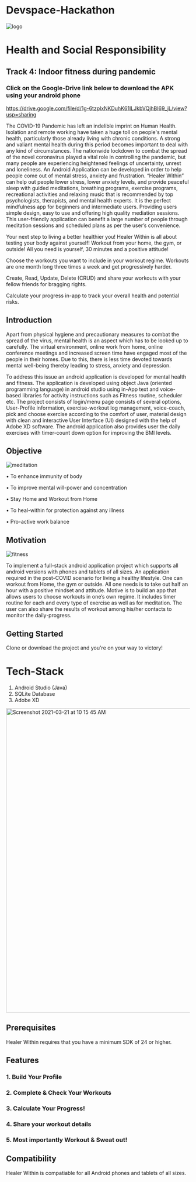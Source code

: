 # Devspace-Hackathon

![logo](https://user-images.githubusercontent.com/54894091/111880325-dda96080-89d0-11eb-96b6-ab3ba9ccfa0d.jpg)

# Health and Social Responsibility

## Track 4: Indoor fitness during pandemic

### Click on the Google-Drive link below to download the APK using your android phone

https://drive.google.com/file/d/1g-6tzplxNKDuhK61lLJkbVQjhBI69_jL/view?usp=sharing


The COVID-19 Pandemic has left an indelible imprint on Human
Health. Isolation and remote working have taken a huge toll on people's
mental health, particularly those already living with chronic conditions.
A strong and valiant mental health during this period becomes
important to deal with any kind of circumstances. The nationwide
lockdown to combat the spread of the novel coronavirus played a vital
role in controlling the pandemic, but many people are experiencing
heightened feelings of uncertainty, unrest and loneliness. An Android
Application can be developed in order to help people come out of mental
stress, anxiety and frustration. “Healer Within” can help out people
lower stress, lower anxiety levels, and provide peaceful sleep with
guided meditations, breathing programs, exercise programs,
recreational activities and relaxing music that is recommended by top
psychologists, therapists, and mental health experts. It is the perfect
mindfulness app for beginners and intermediate users. Providing users
simple design, easy to use and offering high quality mediation sessions.
This user-friendly application can benefit a large number of people
through meditation sessions and scheduled plans as per the user’s
convenience.

Your next step to living a better healthier you!
Healer Within is all about testing your body against yourself! Workout from your home, the gym, or outside!
All you need is yourself, 30 minutes and a positive attitude!

Choose the workouts you want to include in your workout regime.
Workouts are one month long three times a week and get progressively harder.

Create, Read, Update, Delete (CRUD) and share your workouts with your fellow friends for bragging rights.

Calculate your progress in-app to track your overall health and potential risks.

## Introduction

Apart from physical hygiene and precautionary measures to combat the spread of the virus, mental health is an aspect which has to be looked up to carefully. The virtual environment, online work from home, online conference meetings and increased screen time have engaged most of the people in their homes. Due to this, there is less time devoted towards mental well-being thereby leading to stress, anxiety and depression.

To address this issue an android application is developed for mental health and fitness. The application is developed using object Java (oriented programming language) in android studio using in-App text and voice-based libraries for activity instructions such as Fitness routine, scheduler etc. The project consists of login/menu page consists of several options, User-Profile information, exercise-workout log management, voice-coach, pick and choose exercise according to the comfort of user, material design with clean and interactive User Interface (UI) designed with the help of Adobe XD software. The android application also provides user the daily exercises with timer-count down option for improving the BMI levels.

## Objective

![meditation](https://user-images.githubusercontent.com/54894091/111894117-0ca1ef80-8a2e-11eb-933f-db106f5a4662.png)

• To enhance immunity of body

• To improve mental will-power and concentration

• Stay Home and Workout from Home

• To heal-within for protection against any illness

• Pro-active work balance

## Motivation

![fitness](https://user-images.githubusercontent.com/54894091/111894120-0f9ce000-8a2e-11eb-9ea3-942adec67b03.png)

To implement a full-stack android application project which supports all android versions with phones and tablets of all sizes. An application required in the post-COVID scenario for living a healthy lifestyle. One can workout from Home, the gym or outside. All one needs is to take out half an hour with a positive mindset and attitude. Motive is to build an app that allows users to choose workouts in one’s own regime. It includes timer routine for each and every type of exercise as well as for meditation. The user can also share the results of workout among his/her contacts to monitor the daily-progress.

## Getting Started

Clone or download the project and you're on your way to victory!

# Tech-Stack

1. Android Studio (Java)
2. SQLite Database
3. Adobe XD

<img width="832" alt="Screenshot 2021-03-21 at 10 15 45 AM" src="https://user-images.githubusercontent.com/54894091/111894158-71f5e080-8a2e-11eb-8a5a-de801dde6cc1.png">

## Prerequisites

Healer Within requires that you have a minimum SDK of 24 or higher.


## Features

### 1. Build Your Profile


### 2. Complete & Check Your Workouts


### 3. Calculate Your Progress!


### 4. Share your workout details


### 5. Most importantly Workout & Sweat out!


## Compatibility


Healer Within is compatiable for all Android phones and tablets of all sizes.



